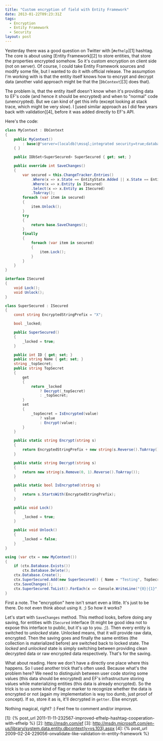 ```yaml
---
title: "Custom encryption of field with Entity Framework"
date: 2013-01-22T09:23:31Z
tags:
  - Encryption
  - Entity Framework
  - Security
layout: post
---
```

Yesterday there was a good question on Twitter with [`#efhelp`][1] hashtag. The core is about using [Entity Framework][2] to store entities, that store the properties encrypted somehow. So it's custom encryption on client side (not on server). Of course, I could take Entity Framework sources and modify some file, but I wanted to do it with official release. The assumption I'm working with is that the entity itself knows how to encrypt and decrypt data (another valid approach might be that the [`DbContext`][3] does that).

<!-- excerpt -->

The problem is, that the entity itself doesn't know when it's providing data to EF's code (and hence it should be encrypted) and when to "normal" code (unencrypted). But we can kind of get this info (except looking at stack trace, which might be very slow). I [used similar approach as I did few years back with validation][4], before it was added directly to EF's API.

Here's the code:

```csharp
class MyContext : DbContext
{
	public MyContext()
		: base(@"server=(localdb)\mssql;integrated security=true;database=test;")
	{ }

	public IDbSet<SuperSecured> SuperSecured { get; set; }

	public override int SaveChanges()
	{
		var secured = this.ChangeTracker.Entries()
			.Where(x => x.State == EntityState.Added || x.State == EntityState.Modified)
			.Where(x => x.Entity is ISecured)
			.Select(x => x.Entity as ISecured)
			.ToArray();
		foreach (var item in secured)
		{
			item.Unlock();
		}
		try
		{
			return base.SaveChanges();
		}
		finally
		{
			foreach (var item in secured)
			{
				item.Lock();
			}
		}
	}
}

interface ISecured
{
	void Lock();
	void Unlock();
}

class SuperSecured : ISecured
{
	const string EncryptedStringPrefix = "X";

	bool _locked;

	public SuperSecured()
	{
		_locked = true;
	}

	public int ID { get; set; }
	public string Name { get; set; }
	string _topSecret;
	public string TopSecret
	{
		get
		{
			return _locked
				? Decrypt(_topSecret)
				: _topSecret;
		}
		set
		{
			_topSecret = IsEncrypted(value)
				? value
				: Encrypt(value);
		}
	}

	public static string Encrypt(string s)
	{
		return EncryptedStringPrefix + new string(s.Reverse().ToArray());
	}

	public static string Decrypt(string s)
	{
		return new string(s.Remove(0, 1).Reverse().ToArray());
	}

	public static bool IsEncrypted(string s)
	{
		return s.StartsWith(EncryptedStringPrefix);
	}

	public void Lock()
	{
		_locked = true;
	}

	public void Unlock()
	{
		_locked = false;
	}
}
```

```csharp
using (var ctx = new MyContext())
{
	if (ctx.Database.Exists())
		ctx.Database.Delete();
	ctx.Database.Create();
	ctx.SuperSecured.Add(new SuperSecured() { Name = "Testing", TopSecret = "This is not a palindrome ;)" });
	ctx.SaveChanges();
	ctx.SuperSecured.ToList().ForEach(x => Console.WriteLine("{0}|{1}", x.Name, x.TopSecret));
}
```

First a note. The "encryption" here isn't smart even a little. It's just to be there. Do not even think about using it. ;) So how it works?

Let's start with `SaveChanges` method. This method looks, before doing any saving, for entities with `ISecured` interface (It might be good idea not to expose this interface to public, but it's up to you. ;)). Then every entity is switched to _unlocked_ state. Unlocked means, that it will provide raw data, encrypted. Then the saving goes and finally the same entities (the collection is materialized before) are switched back to locked state. The _locked_ and _unlocked_ state is simply switching between providing clean decrypted data or raw encrypted data respectively. That's for the saving.

What about reading. Here we don't have a directly one place where this happens. So I used another trick that's often used. Because what's the problem here? We need to distinguish between user code storing some values (this data should be encrypted) and EF's infrastructure storing values while materializing entities (this data is already encrypted). So the trick is to us some kind of flag or marker to recognize whether the data is encrypted or not (again my implementation is way too dumb, just proof of concept). If so, store it as is, it'll decrypted in `getter`. Else encrypt.

Nothing magical, right? :) Feel free to comment and/or improve.

[1]: {% post_url 2011-11-11-232567-improved-efhelp-hashtag-cooperation-with-efhelp %}
[2]: http://msdn.com/ef
[3]: http://msdn.microsoft.com/en-us/library/system.data.entity.dbcontext(v=vs.103).aspx
[4]: {% post_url 2009-02-24-229056-onvalidate-like-validation-in-entity-framework %}